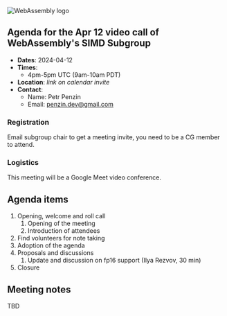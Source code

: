![WebAssembly logo](/images/WebAssembly.png)

## Agenda for the Apr 12 video call of WebAssembly's SIMD Subgroup

- **Dates**: 2024-04-12
- **Times**:
    - 4pm-5pm UTC (9am-10am PDT)
- **Location**: *link on calendar invite*
- **Contact**:
    - Name: Petr Penzin
    - Email: penzin.dev@gmail.com


### Registration

Email subgroup chair to get a meeting invite, you need to be a CG member to attend.

### Logistics

This meeting will be a Google Meet video conference.

## Agenda items

1. Opening, welcome and roll call
    1. Opening of the meeting
    1. Introduction of attendees
1. Find volunteers for note taking
1. Adoption of the agenda
1. Proposals and discussions
    1. Update and discussion on fp16 support (Ilya Rezvov, 30 min)
1. Closure

## Meeting notes

TBD

